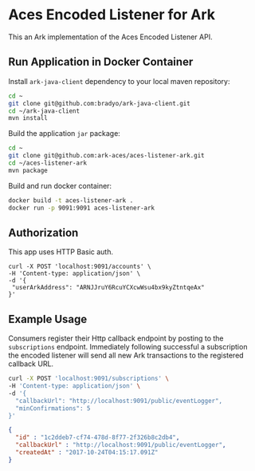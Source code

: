 # Aces Encoded Listener for Ark

This an Ark implementation of the Aces Encoded Listener API.


## Run Application in Docker Container

Install `ark-java-client` dependency to your local maven repository:

```bash
cd ~
git clone git@github.com:bradyo/ark-java-client.git
cd ~/ark-java-client
mvn install
```

Build the application `jar` package:

```bash
cd ~
git clone git@github.com:ark-aces/aces-listener-ark.git
cd ~/aces-listener-ark
mvn package
```

Build and run docker container:

```bash
docker build -t aces-listener-ark .
docker run -p 9091:9091 aces-listener-ark
```

## Authorization

This app uses HTTP Basic auth.

```
curl -X POST 'localhost:9091/accounts' \
-H 'Content-type: application/json' \
-d '{
 "userArkAddress": "ARNJJruY6RcuYCXcwWsu4bx9kyZtntqeAx"
}'
```

## Example Usage

Consumers register their Http callback endpoint by posting to the `subscriptions`
endpoint. Immediately following successful a subscription the encoded
listener will send all new Ark transactions to the registered callback
URL.

```bash
curl -X POST 'localhost:9091/subscriptions' \
-H 'Content-type: application/json' \
-d '{
  "callbackUrl": "http://localhost:9091/public/eventLogger",
  "minConfirmations": 5
}'
```

```json
{
  "id" : "1c2ddeb7-cf74-478d-8f77-2f326b8c2db4",
  "callbackUrl" : "http://localhost:9091/public/eventLogger",
  "createdAt" : "2017-10-24T04:15:17.091Z"
}
```